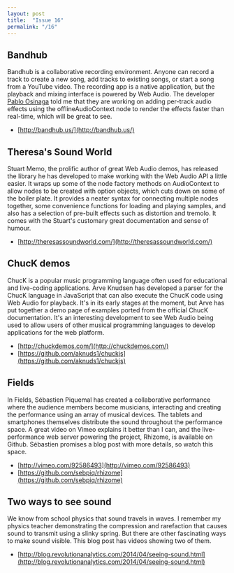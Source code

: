 ```yaml
---
layout: post
title:  "Issue 16"
permalink: "/16"
---
```


## Bandhub ##

Bandhub is a collaborative recording environment. Anyone can record a
track to create a new song, add tracks to existing songs, or start a
song from a YouTube video. The recording app is a native application,
but the playback and mixing interface is powered by Web Audio. The
developer [Pablo Osinaga](https://twitter.com/posinaga) told me that
they are working on adding per-track audio effects using the
offlineAudioContext node to render the effects faster than real-time,
which will be great to see.

- [http://bandhub.us/](http://bandhub.us/)

## Theresa's Sound World ##

Stuart Memo, the prolific author of great Web Audio demos, has
released the library he has developed to make working with the Web
Audio API a little easier. It wraps up some of the node factory
methods on AudioContext to allow nodes to be created with option
objects, which cuts down on some of the boiler plate. It provides a
neater syntax for connecting multiple nodes together, some
convenience functions for loading and playing samples, and also has a
selection of pre-built effects such as distortion and tremolo. It
comes with the Stuart's customary great documentation and sense of
humour.

- [http://theresassoundworld.com/](http://theresassoundworld.com/)

## ChucK demos ##

ChucK is a popular music programming language often used for
educational and live-coding applications. Arve Knudsen has developed a
parser for the ChucK language in JavaScript that can also execute the
ChucK code using Web Audio for playback. It's in its early stages at
the moment, but Arve has put together a demo page of examples ported
from the official ChucK documentation. It's an interesting development
to see Web Audio being used to allow users of other musical
programming languages to develop applications for the web platform.

- [http://chuckdemos.com/](http://chuckdemos.com/)
- [https://github.com/aknuds1/chuckjs](https://github.com/aknuds1/chuckjs)

## Fields ##

In Fields, Sébastien Piquemal has created a collaborative performance
where the audience members become musicians, interacting and creating
the performance using an array of musical devices. The tablets and
smartphones themselves distribute the sound throughout the performance
space. A great video on Vimeo explains it better than I can, and the
live-performance web server powering the project, Rhizome, is
available on Github. Sébastien promises a blog post with more details,
so watch this space.

- [http://vimeo.com/92586493](http://vimeo.com/92586493)
- [https://github.com/sebpiq/rhizome](https://github.com/sebpiq/rhizome)

## Two ways to see sound ##

We know from school physics that sound travels in waves. I remember my
physics teacher demonstrating the compression and rarefaction that
causes sound to transmit using a slinky spring. But there are other
fascinating ways to make sound visible. This blog post has videos
showing two of them.

- [http://blog.revolutionanalytics.com/2014/04/seeing-sound.html](http://blog.revolutionanalytics.com/2014/04/seeing-sound.html)

